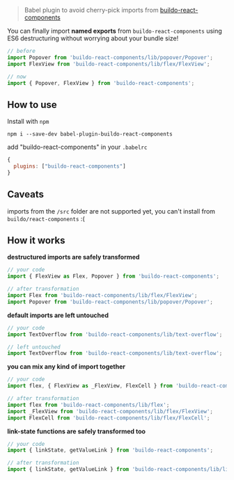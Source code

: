 > Babel plugin to avoid cherry-pick imports from [buildo-react-components](https://github.com/buildo/react-components)

You can finally import **named exports** from `buildo-react-components` using ES6 destructuring without worrying about your bundle size!

```js
// before
import Popover from 'buildo-react-components/lib/popover/Popover';
import FlexView from 'buildo-react-components/lib/flex/FlexView';

// now
import { Popover, FlexView } from 'buildo-react-components';
```

## How to use
Install with `npm`

`npm i --save-dev babel-plugin-buildo-react-components`

add "buildo-react-components" in your `.babelrc`
```js
{
  plugins: ["buildo-react-components"]
}
```

## Caveats
imports from the `/src` folder are not supported yet, you can't install from `buildo/react-components` :(

## How it works

**destructured imports are safely transformed**
```js
// your code
import { FlexView as Flex, Popover } from 'buildo-react-components';

// after transformation
import Flex from 'buildo-react-components/lib/flex/FlexView';
import Popover from 'buildo-react-components/lib/popover/Popover';
```

**default imports are left untouched**
```js
// your code
import TextOverflow from 'buildo-react-components/lib/text-overflow';

// left untouched
import TextOverflow from 'buildo-react-components/lib/text-overflow';
```

**you can mix any kind of import together**
```js
// your code
import flex, { FlexView as _FlexView, FlexCell } from 'buildo-react-components/lib/flex';

// after transformation
import flex from 'buildo-react-components/lib/flex';
import _FlexView from 'buildo-react-components/lib/flex/FlexView';
import FlexCell from 'buildo-react-components/lib/flex/FlexCell';
```

**link-state functions are safely transformed too**
```js
// your code
import { linkState, getValueLink } from 'buildo-react-components';

// after transformation
import { linkState, getValueLink } from 'buildo-react-components/lib/link-state';
```
